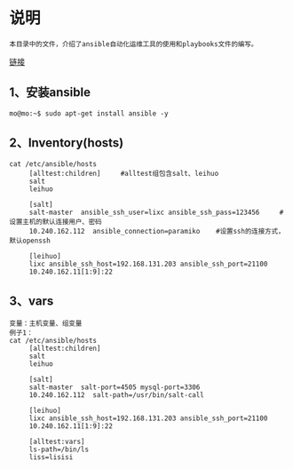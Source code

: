 说明
===
	本目录中的文件，介绍了ansible自动化运维工具的使用和playbooks文件的编写。
	
[链接](http://lixcto.blog.51cto.com/4834175/1431659 "参考文档URL")
	
1、安装ansible
---
	mo@mo:~$ sudo apt-get install ansible -y

2、Inventory(hosts)
---	
	cat /etc/ansible/hosts 
	     [alltest:children]		#alltest组包含salt、leihuo
	     salt
	     leihuo
	     
	     [salt]
	     salt-master  ansible_ssh_user=lixc ansible_ssh_pass=123456 	#设置主机的默认连接用户、密码
	     10.240.162.112  ansible_connection=paramiko 	#设置ssh的连接方式，默认openssh
	     
	     [leihuo]
	     lixc ansible_ssh_host=192.168.131.203 ansible_ssh_port=21100 
	     10.240.162.11[1:9]:22
	     
3、vars
---
	变量：主机变量、组变量
	例子1：	
	cat /etc/ansible/hosts 
	     [alltest:children]
	     salt
	     leihuo
	    
	     [salt]
	     salt-master  salt-port=4505 mysql-port=3306
	     10.240.162.112  salt-path=/usr/bin/salt-call
	     
	     [leihuo]
	     lixc ansible_ssh_host=192.168.131.203 ansible_ssh_port=21100 
	     10.240.162.11[1:9]:22
	     
	     [alltest:vars]
	     ls-path=/bin/ls
	     liss=lisisi
